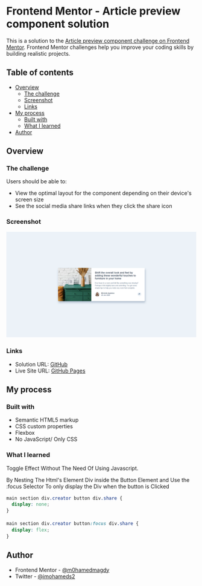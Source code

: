 # Frontend Mentor - Article preview component solution

This is a solution to the [Article preview component challenge on Frontend Mentor](https://www.frontendmentor.io/challenges/article-preview-component-dYBN_pYFT). Frontend Mentor challenges help you improve your coding skills by building realistic projects.

## Table of contents

- [Overview](#overview)
  - [The challenge](#the-challenge)
  - [Screenshot](#screenshot)
  - [Links](#links)
- [My process](#my-process)
  - [Built with](#built-with)
  - [What I learned](#what-i-learned)
- [Author](#author)

## Overview

### The challenge

Users should be able to:

- View the optimal layout for the component depending on their device's screen size
- See the social media share links when they click the share icon

### Screenshot

![](./screenshot.png)

### Links

- Solution URL: [GitHub](http://github.com/m0hamedMagdy/frontendmentor/article-preview-component)
- Live Site URL: [GitHub Pages](http://m0hamedmagdy.github.io/frontendmentor/article-preview-component)

## My process

### Built with

- Semantic HTML5 markup
- CSS custom properties
- Flexbox
- No JavaScript/ Only CSS

### What I learned

Toggle Effect Without The Need Of Using Javascript.

By Nesting The Html's Element Div inside the Button Element and Use the :focus Selector To only display the Div when the button is Clicked

```css
main section div.creator button div.share {
  display: none;
}

main section div.creator button:focus div.share {
  display: flex;
}
```

## Author

- Frontend Mentor - [@m0hamedmagdy](https://www.frontendmentor.io/profile/m0hamedmagdy)
- Twitter - [@imohameds2](https://www.twitter.com/imohameds2)
